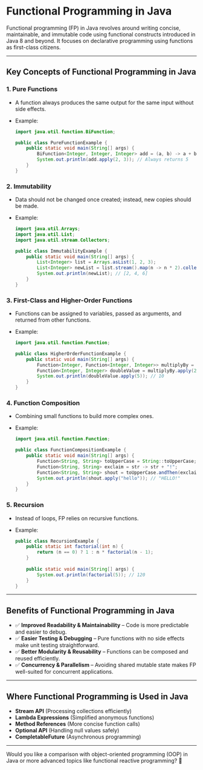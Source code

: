 # Functional Programming in Java

Functional programming (FP) in Java revolves around writing concise, maintainable, and immutable code using functional constructs introduced in Java 8 and beyond. It focuses on declarative programming using functions as first-class citizens.

---

## Key Concepts of Functional Programming in Java

### 1. Pure Functions
- A function always produces the same output for the same input without side effects.
- Example:
  
  ```java
  import java.util.function.BiFunction;
  
  public class PureFunctionExample {
      public static void main(String[] args) {
          BiFunction<Integer, Integer, Integer> add = (a, b) -> a + b;
          System.out.println(add.apply(2, 3)); // Always returns 5
      }
  }
  ```

### 2. Immutability
- Data should not be changed once created; instead, new copies should be made.
- Example:
  
  ```java
  import java.util.Arrays;
  import java.util.List;
  import java.util.stream.Collectors;
  
  public class ImmutabilityExample {
      public static void main(String[] args) {
          List<Integer> list = Arrays.asList(1, 2, 3);
          List<Integer> newList = list.stream().map(n -> n * 2).collect(Collectors.toList());
          System.out.println(newList); // [2, 4, 6]
      }
  }
  ```

### 3. First-Class and Higher-Order Functions
- Functions can be assigned to variables, passed as arguments, and returned from other functions.
- Example:
  
  ```java
  import java.util.function.Function;
  
  public class HigherOrderFunctionExample {
      public static void main(String[] args) {
          Function<Integer, Function<Integer, Integer>> multiplyBy = x -> y -> x * y;
          Function<Integer, Integer> doubleValue = multiplyBy.apply(2);
          System.out.println(doubleValue.apply(5)); // 10
      }
  }
  ```

### 4. Function Composition
- Combining small functions to build more complex ones.
- Example:
  
  ```java
  import java.util.function.Function;
  
  public class FunctionCompositionExample {
      public static void main(String[] args) {
          Function<String, String> toUpperCase = String::toUpperCase;
          Function<String, String> exclaim = str -> str + "!";
          Function<String, String> shout = toUpperCase.andThen(exclaim);
          System.out.println(shout.apply("hello")); // "HELLO!"
      }
  }
  ```

### 5. Recursion
- Instead of loops, FP relies on recursive functions.
- Example:
  
  ```java
  public class RecursionExample {
      public static int factorial(int n) {
          return (n == 0) ? 1 : n * factorial(n - 1);
      }
      
      public static void main(String[] args) {
          System.out.println(factorial(5)); // 120
      }
  }
  ```

---

## Benefits of Functional Programming in Java
- ✅ **Improved Readability & Maintainability** – Code is more predictable and easier to debug.
- ✅ **Easier Testing & Debugging** – Pure functions with no side effects make unit testing straightforward.
- ✅ **Better Modularity & Reusability** – Functions can be composed and reused efficiently.
- ✅ **Concurrency & Parallelism** – Avoiding shared mutable state makes FP well-suited for concurrent applications.

---

## Where Functional Programming is Used in Java
- **Stream API** (Processing collections efficiently)
- **Lambda Expressions** (Simplified anonymous functions)
- **Method References** (More concise function calls)
- **Optional API** (Handling null values safely)
- **CompletableFuture** (Asynchronous programming)

---

Would you like a comparison with object-oriented programming (OOP) in Java or more advanced topics like functional reactive programming? 🚀

